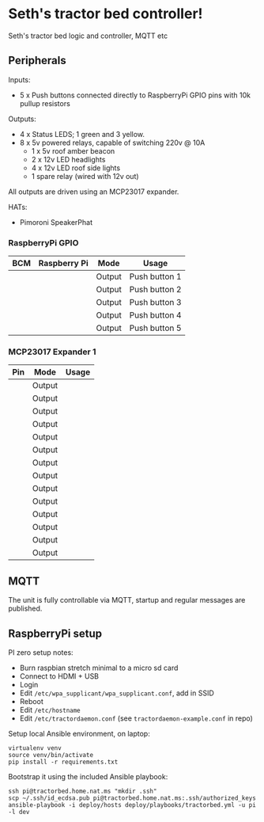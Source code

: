 # Seth's tractor bed controller!

Seth's tractor bed logic and controller, MQTT etc

## Peripherals

Inputs:

* 5 x Push buttons connected directly to RaspberryPi GPIO pins with 10k pullup resistors

Outputs:

* 4 x Status LEDS; 1 green and 3 yellow.
* 8 x 5v powered relays, capable of switching 220v @ 10A
  * 1 x 5v roof amber beacon
  * 2 x 12v LED headlights
  * 4 x 12v LED roof side lights
  * 1 spare relay (wired with 12v out)

All outputs are driven using an MCP23017 expander.

HATs:

* Pimoroni SpeakerPhat

### RaspberryPi GPIO

| BCM      | Raspberry Pi | Mode   | Usage         |
|----------|--------------|--------|---------------|
|          |              | Output | Push button 1 |
|          |              | Output | Push button 2 |
|          |              | Output | Push button 3 |
|          |              | Output | Push button 4 |
|          |              | Output | Push button 5 |

### MCP23017 Expander 1

| Pin      | Mode   | Usage         |
|----------|--------|---------------|
|          | Output |               |
|          | Output |               |
|          | Output |               |
|          | Output |               |
|          | Output |               |
|          | Output |               |
|          | Output |               |
|          | Output |               |
|          | Output |               |
|          | Output |               |
|          | Output |               |
|          | Output |               |
|          | Output |               |
|          | Output |               |


## MQTT

The unit is fully controllable via MQTT, startup and regular messages are published.
  
## RaspberryPi setup

PI zero setup notes:

* Burn raspbian stretch minimal to a micro sd card
* Connect to HDMI + USB
* Login
* Edit `/etc/wpa_supplicant/wpa_supplicant.conf`, add in SSID
* Reboot
* Edit `/etc/hostname`
* Edit `/etc/tractordaemon.conf` (see `tractordaemon-example.conf` in repo)

Setup local Ansible environment, on laptop:

```
virtualenv venv
source venv/bin/activate
pip install -r requirements.txt
```

Bootstrap it using the included Ansible playbook:

```
ssh pi@tractorbed.home.nat.ms "mkdir .ssh"
scp ~/.ssh/id_ecdsa.pub pi@tractorbed.home.nat.ms:.ssh/authorized_keys
ansible-playbook -i deploy/hosts deploy/playbooks/tractorbed.yml -u pi -l dev
```
